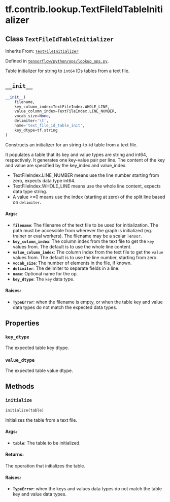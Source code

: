 <div itemscope itemtype="http://developers.google.com/ReferenceObject">
<meta itemprop="name" content="tf.contrib.lookup.TextFileIdTableInitializer" />
<meta itemprop="path" content="Stable" />
<meta itemprop="property" content="key_dtype"/>
<meta itemprop="property" content="value_dtype"/>
<meta itemprop="property" content="__init__"/>
<meta itemprop="property" content="initialize"/>
</div>

# tf.contrib.lookup.TextFileIdTableInitializer

## Class `TextFileIdTableInitializer`

Inherits From: [`TextFileInitializer`](../../../tf/contrib/lookup/TextFileInitializer.md)



Defined in [`tensorflow/python/ops/lookup_ops.py`](https://www.tensorflow.org/code/tensorflow/python/ops/lookup_ops.py).

Table initializer for string to `int64` IDs tables from a text file.

<h2 id="__init__"><code>__init__</code></h2>

``` python
__init__(
    filename,
    key_column_index=TextFileIndex.WHOLE_LINE,
    value_column_index=TextFileIndex.LINE_NUMBER,
    vocab_size=None,
    delimiter='\t',
    name='text_file_id_table_init',
    key_dtype=tf.string
)
```

Constructs an initializer for an string-to-id table from a text file.

It populates a table that its key and value types are string and int64,
respectively. It generates one key-value pair per line.
The content of the key and value are specified by the key_index
and value_index.

- TextFileIndex.LINE_NUMBER means use the line number starting from zero,
  expects data type int64.
- TextFileIndex.WHOLE_LINE means use the whole line content, expects data
  type string.
- A value >=0 means use the index (starting at zero) of the split line based
  on `delimiter`.

#### Args:

* <b>`filename`</b>: The filename of the text file to be used for initialization.
    The path must be accessible from wherever the graph is initialized
    (eg. trainer or eval workers). The filename may be a scalar `Tensor`.
* <b>`key_column_index`</b>: The column index from the text file to get the `key`
    values from. The default is to use the whole line content.
* <b>`value_column_index`</b>: The column index from the text file to get the `value`
    values from. The default is to use the line number, starting from zero.
* <b>`vocab_size`</b>: The number of elements in the file, if known.
* <b>`delimiter`</b>: The delimiter to separate fields in a line.
* <b>`name`</b>: Optional name for the op.
* <b>`key_dtype`</b>: The `key` data type.


#### Raises:

* <b>`TypeError`</b>: when the filename is empty, or when the table key and value
  data types do not match the expected data types.



## Properties

<h3 id="key_dtype"><code>key_dtype</code></h3>

The expected table key dtype.

<h3 id="value_dtype"><code>value_dtype</code></h3>

The expected table value dtype.



## Methods

<h3 id="initialize"><code>initialize</code></h3>

``` python
initialize(table)
```

Initializes the table from a text file.

#### Args:

* <b>`table`</b>: The table to be initialized.


#### Returns:

The operation that initializes the table.


#### Raises:

* <b>`TypeError`</b>: when the keys and values data types do not match the table
  key and value data types.



